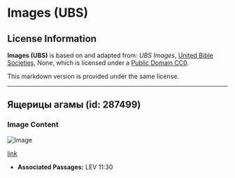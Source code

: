 # Images (UBS)

## License Information

**Images (UBS)** is based on and adapted from: _UBS Images_, [United Bible Societies](https://unitedbiblesocieties.org/), None, which is licensed under a [Public Domain CC0](https://creativecommons.org/public-domain/cc0/).

This markdown version is provided under the same license.



--------------------------------

## Ящерицы агамы (id: 287499)

### Image Content

![Image](https://cdn.aquifer.bible/aquifer-content/resources/Media/WEB-0014_agama_lizards.jpg)

[link](https://cdn.aquifer.bible/aquifer-content/resources/Media/WEB-0014_agama_lizards.jpg)

* **Associated Passages:** LEV 11:30

